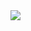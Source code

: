 <img src="https://media0.giphy.com/media/v1.Y2lkPTc5MGI3NjExeTFkZ2Fzdm9qZGhvbDljeTd1bHcyMDM3cGF5amlhd2Y4cDQxZmc2eiZlcD12MV9pbnRlcm5hbF9naWZfYnlfaWQmY3Q9Zw/3oKIPnAiaMCws8nOsE/giphy.gif"/>
